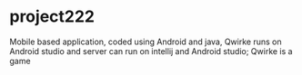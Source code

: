 # project222
Mobile based application, coded using Android and java, Qwirke runs on Android studio and server can run on intellij and Android studio;
Qwirke is a game 
